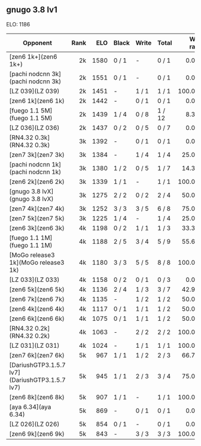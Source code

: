 ## gnugo 3.8 lv1 ##

ELO: 1186

Opponent | Rank | ELO | Black | Write | Total | Win rate
---------|-----:|----:|-------|-------|-------|-------:
[zen6 1k+](zen6 1k+) | 2k | 1580 | 0 / 1 | - | 0 / 1 | 0.0%
[pachi nodcnn 3k](pachi nodcnn 3k) | 2k | 1551 | 0 / 1 | - | 0 / 1 | 0.0%
[LZ 039](LZ 039) | 2k | 1451 | - | 1 / 1 | 1 / 1 | 100.0%
[zen6 1k](zen6 1k) | 2k | 1442 | - | 0 / 1 | 0 / 1 | 0.0%
[fuego 1.1 5M](fuego 1.1 5M) | 2k | 1439 | 1 / 4 | 0 / 8 | 1 / 12 | 8.3%
[LZ 036](LZ 036) | 2k | 1437 | 0 / 2 | 0 / 5 | 0 / 7 | 0.0%
[RN4.32 0.3k](RN4.32 0.3k) | 3k | 1392 | - | 0 / 1 | 0 / 1 | 0.0%
[zen7 3k](zen7 3k) | 3k | 1384 | - | 1 / 4 | 1 / 4 | 25.0%
[pachi nodcnn 1k](pachi nodcnn 1k) | 3k | 1380 | 1 / 2 | 0 / 5 | 1 / 7 | 14.3%
[zen6 2k](zen6 2k) | 3k | 1339 | 1 / 1 | - | 1 / 1 | 100.0%
[gnugo 3.8 lvX](gnugo 3.8 lvX) | 3k | 1275 | 2 / 2 | 0 / 2 | 2 / 4 | 50.0%
[zen7 4k](zen7 4k) | 3k | 1252 | 3 / 3 | 3 / 5 | 6 / 8 | 75.0%
[zen7 5k](zen7 5k) | 3k | 1225 | 1 / 4 | - | 1 / 4 | 25.0%
[zen6 3k](zen6 3k) | 4k | 1198 | 0 / 2 | 1 / 1 | 1 / 3 | 33.3%
[fuego 1.1 1M](fuego 1.1 1M) | 4k | 1188 | 2 / 5 | 3 / 4 | 5 / 9 | 55.6%
[MoGo release3 1k](MoGo release3 1k) | 4k | 1180 | 3 / 3 | 5 / 5 | 8 / 8 | 100.0%
[LZ 033](LZ 033) | 4k | 1158 | 0 / 2 | 0 / 1 | 0 / 3 | 0.0%
[zen6 5k](zen6 5k) | 4k | 1136 | 2 / 4 | 1 / 3 | 3 / 7 | 42.9%
[zen6 7k](zen6 7k) | 4k | 1135 | - | 1 / 2 | 1 / 2 | 50.0%
[zen6 4k](zen6 4k) | 4k | 1117 | 0 / 1 | 1 / 1 | 1 / 2 | 50.0%
[zen6 6k](zen6 6k) | 4k | 1075 | 0 / 1 | 1 / 1 | 1 / 2 | 50.0%
[RN4.32 0.2k](RN4.32 0.2k) | 4k | 1063 | - | 2 / 2 | 2 / 2 | 100.0%
[LZ 031](LZ 031) | 4k | 1024 | - | 1 / 1 | 1 / 1 | 100.0%
[zen7 6k](zen7 6k) | 5k | 967 | 1 / 1 | 1 / 2 | 2 / 3 | 66.7%
[DariushGTP3.1.5.7 lv7](DariushGTP3.1.5.7 lv7) | 5k | 945 | 1 / 1 | 2 / 3 | 3 / 4 | 75.0%
[zen6 8k](zen6 8k) | 5k | 907 | 1 / 1 | - | 1 / 1 | 100.0%
[aya 6.34](aya 6.34) | 5k | 869 | - | 0 / 1 | 0 / 1 | 0.0%
[LZ 026](LZ 026) | 5k | 854 | 0 / 1 | - | 0 / 1 | 0.0%
[zen6 9k](zen6 9k) | 5k | 843 | - | 3 / 3 | 3 / 3 | 100.0%
